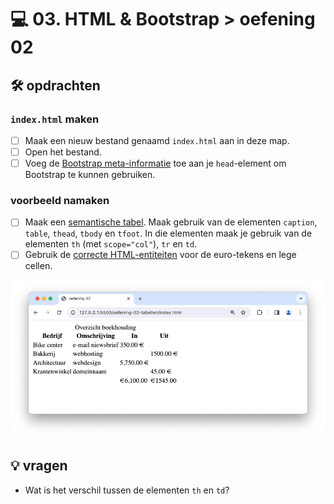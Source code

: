 # 💻 03. HTML & Bootstrap > oefening 02

## 🛠️ opdrachten

### `index.html` maken

- [ ] Maak een nieuw bestand genaamd `index.html` aan in deze map.
- [ ] Open het bestand.
- [ ] Voeg de [Bootstrap meta-informatie](/README.md) toe aan je `head`-element om Bootstrap te kunnen gebruiken.

### voorbeeld namaken

- [ ] Maak een [semantische tabel](https://apwt.gitbook.io/g_webtechnologie/html/html-tabellen). Maak gebruik van de elementen `caption`, `table`, `thead`, `tbody` en `tfoot`. In die elementen maak je gebruik van de elementen `th` (met `scope="col"`), `tr` en `td`.
- [ ] Gebruik de [correcte HTML-entiteiten](https://apwt.gitbook.io/g_webtechnologie/html/html-speciale-karakters) voor de euro-tekens en lege cellen.

![Alt text](image.png)

## 💡 vragen

- Wat is het verschil tussen de elementen `th` en `td`?
